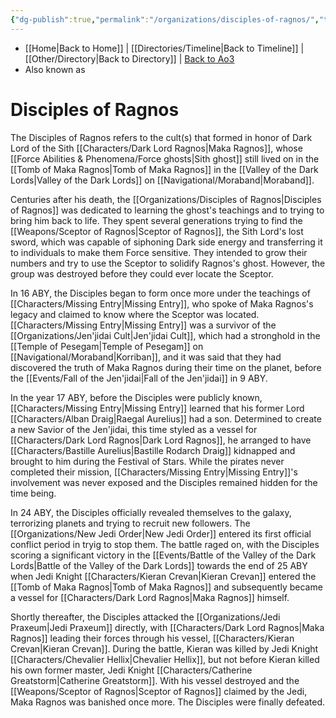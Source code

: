 ```yaml
---
{"dg-publish":true,"permalink":"/organizations/disciples-of-ragnos/","tags":["unfinished","faction"]}
---
```


- [[Home\|Back to Home]] | [[Directories/Timeline\|Back to Timeline]] | [[Other/Directory\|Back to Directory]] | [Back to Ao3](https://archiveofourown.org/works/19334440/chapters/45992584)
- Also known as

# Disciples of Ragnos 
The Disciples of Ragnos refers to the cult(s) that formed in honor of Dark Lord of the Sith [[Characters/Dark Lord Ragnos\|Maka Ragnos]], whose [[Force Abilities & Phenomena/Force ghosts\|Sith ghost]] still lived on in the [[Tomb of Maka Ragnos\|Tomb of Maka Ragnos]] in the [[Valley of the Dark Lords\|Valley of the Dark Lords]] on [[Navigational/Moraband\|Moraband]].

Centuries after his death, the [[Organizations/Disciples of Ragnos\|Disciples of Ragnos]] was dedicated to learning the ghost's teachings and to trying to bring him back to life. They spent several generations trying to find the [[Weapons/Sceptor of Ragnos\|Sceptor of Ragnos]], the Sith Lord's lost sword, which was capable of siphoning Dark side energy and transferring it to individuals to make them Force sensitive. They intended to grow their numbers and try to use the Sceptor to solidify Ragnos's ghost. However, the group was destroyed before they could ever locate the Sceptor.

In 16 ABY, the Disciples began to form once more under the teachings of [[Characters/Missing Entry\|Missing Entry]], who spoke of Maka Ragnos's legacy and claimed to know where the Sceptor was located. [[Characters/Missing Entry\|Missing Entry]] was a survivor of the [[Organizations/Jen'jidai Cult\|Jen'jidai Cult]], which had a stronghold in the [[Temple of Pesegam\|Temple of Pesegam]] on [[Navigational/Moraband\|Korriban]], and it was said that they had discovered the truth of Maka Ragnos during their time on the planet, before the [[Events/Fall of the Jen'jidai\|Fall of the Jen'jidai]] in 9 ABY. 

In the year 17 ABY, before the Disciples were publicly known, [[Characters/Missing Entry\|Missing Entry]] learned that his former Lord [[Characters/Alban Draig\|Raegal Aurelius]] had a son. Determined to create a new Savior of the Jen'jidai, this time styled as a vessel for [[Characters/Dark Lord Ragnos\|Dark Lord Ragnos]], he arranged to have [[Characters/Bastille Aurelius\|Bastille Rodarch Draig]] kidnapped and brought to him during the Festival of Stars. While the pirates never completed their mission, [[Characters/Missing Entry\|Missing Entry]]'s involvement was never exposed and the Disciples remained hidden for the time being. 

In 24 ABY, the Disciples officially revealed themselves to the galaxy, terrorizing planets and trying to recruit new followers. The [[Organizations/New Jedi Order\|New Jedi Order]] entered its first official conflict period in tryig to stop them. The battle raged on, with the Disciples scoring a significant victory in the [[Events/Battle of the Valley of the Dark Lords\|Battle of the Valley of the Dark Lords]] towards the end of 25 ABY when Jedi Knight [[Characters/Kieran Crevan\|Kieran Crevan]] entered the [[Tomb of Maka Ragnos\|Tomb of Maka Ragnos]] and subsequently became a vessel for [[Characters/Dark Lord Ragnos\|Maka Ragnos]] himself. 

Shortly thereafter, the Disciples attacked the [[Organizations/Jedi Praxeum\|Jedi Praxeum]] directly, with [[Characters/Dark Lord Ragnos\|Maka Ragnos]] leading their forces through his vessel, [[Characters/Kieran Crevan\|Kieran Crevan]]. During the battle, Kieran was killed by Jedi Knight [[Characters/Chevalier Hellix\|Chevalier Hellix]], but not before Kieran killed his own former master, Jedi Knight [[Characters/Catherine Greatstorm\|Catherine Greatstorm]]. With his vessel destroyed and the [[Weapons/Sceptor of Ragnos\|Sceptor of Ragnos]] claimed by the Jedi, Maka Ragnos was banished once more. The Disciples were finally defeated. 
